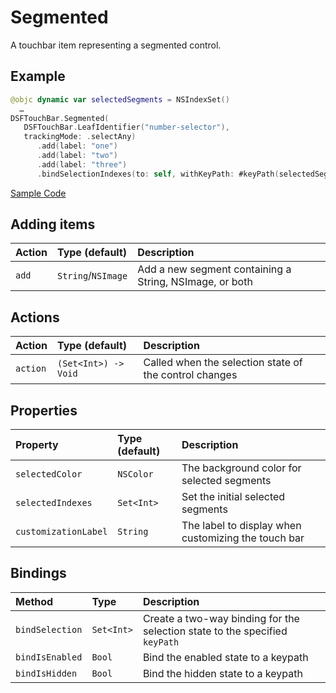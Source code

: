# Segmented

A touchbar item representing a segmented control.

## Example

```swift
@objc dynamic var selectedSegments = NSIndexSet()
  …
DSFTouchBar.Segmented(
   DSFTouchBar.LeafIdentifier("number-selector"), 
   trackingMode: .selectAny)
      .add(label: "one")
      .add(label: "two")
      .add(label: "three")
      .bindSelectionIndexes(to: self, withKeyPath: #keyPath(selectedSegments))
```

[Sample Code](../Demos/DSFTouchBar%20Demo/DSFTouchBar%20Demo/views/demo/SegmentedControlViewController.swift)

## Adding items

| Action   | Type (default)     |  Description |
|:---------|:-------------------|:----------------------------------|
| `add`    | `String`/`NSImage` | Add a new segment containing a String, NSImage, or both |

## Actions

| Action   | Type (default)     |  Description |
|:-----------------|:---------------------|:----------------------------------|
| `action`          | `(Set<Int>) -> Void` | Called when the selection state of the control changes |

## Properties

| Property   | Type (default)     |  Description |
|:--------------------|:---------------------|:----------------------------------|
| `selectedColor`| `NSColor`           | The background color for selected segments |
| `selectedIndexes` | `Set<Int>` | Set the initial selected segments |
| `customizationLabel`| `String`           | The label to display when customizing the touch bar |

## Bindings

| Method               | Type           | Description                                                     |
|:---------------------|:---------------|:----------------------------------------------------------------|
| `bindSelection` | `Set<Int>` | Create a two-way binding for the selection state to the specified `keyPath` |
| `bindIsEnabled` | `Bool`                 | Bind the enabled state to a keypath |
| `bindIsHidden`  | `Bool`                 | Bind the hidden state to a keypath  |
